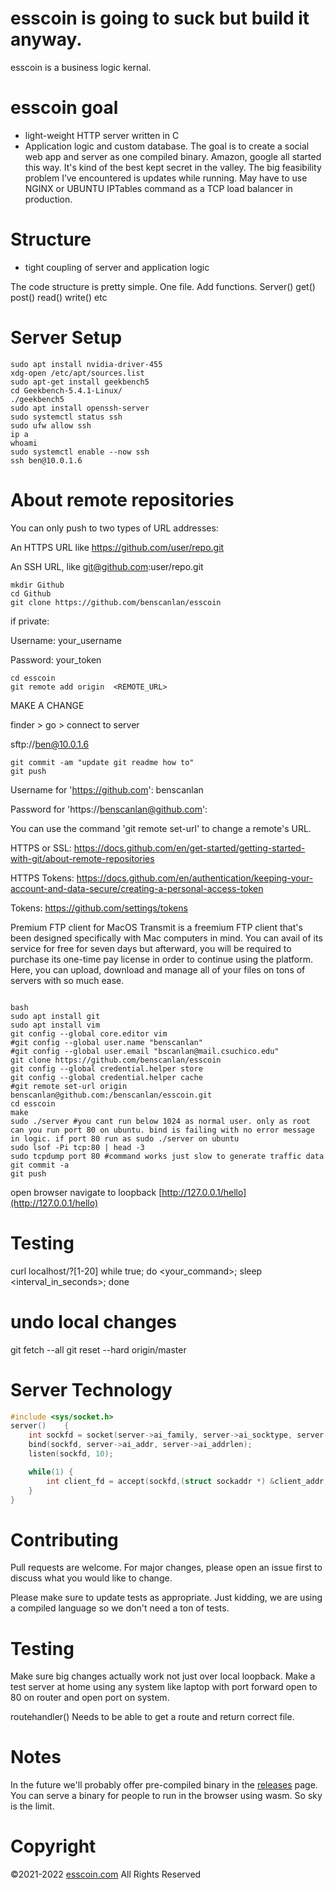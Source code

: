 # esscoin is going to suck but build it anyway. 

esscoin is a business logic kernal.

# esscoin goal
- light-weight HTTP server written in C 
- Application logic and custom database.
The goal is to create a social web app and server as one compiled binary.
Amazon, google all started this way. It's kind of the best kept secret in the valley.
The big feasibility problem I’ve encountered is updates while running.
May have to use NGINX or UBUNTU IPTables command as a TCP load balancer in production.

# Structure

- tight coupling of server and application logic 

The code structure is pretty simple. One file. Add functions. Server() get() post() read() write() etc


# Server Setup

```
sudo apt install nvidia-driver-455
xdg-open /etc/apt/sources.list
sudo apt-get install geekbench5
cd Geekbench-5.4.1-Linux/
./geekbench5
sudo apt install openssh-server
sudo systemctl status ssh
sudo ufw allow ssh
ip a
whoami
sudo systemctl enable --now ssh
ssh ben@10.0.1.6
```
# About remote repositories

You can only push to two types of URL addresses:

An HTTPS URL like https://github.com/user/repo.git

An SSH URL, like git@github.com:user/repo.git

```
mkdir Github
cd Github
git clone https://github.com/benscanlan/esscoin 
```
if private:

Username: your_username

Password: your_token
```
cd esscoin
git remote add origin  <REMOTE_URL> 
```
MAKE A CHANGE

finder > go > connect to server

sftp://ben@10.0.1.6
```
git commit -am "update git readme how to"
git push
```
Username for 'https://github.com': benscanlan

Password for 'https://benscanlan@github.com': 

You can use the command 'git remote set-url' to change a remote's URL.

HTTPS or SSL: https://docs.github.com/en/get-started/getting-started-with-git/about-remote-repositories

HTTPS Tokens: https://docs.github.com/en/authentication/keeping-your-account-and-data-secure/creating-a-personal-access-token

Tokens: https://github.com/settings/tokens

Premium FTP client for MacOS
Transmit is a freemium FTP client that's been designed specifically with Mac computers in mind. You can avail of its service for free for seven days but afterward, you will be required to purchase its one-time pay license in order to continue using the platform. Here, you can upload, download and manage all of your files on tons of servers with so much ease.
```

bash
sudo apt install git
sudo apt install vim
git config --global core.editor vim
#git config --global user.name "benscanlan"
#git config --global user.email "bscanlan@mail.csuchico.edu"
git clone https://github.com/benscanlan/esscoin
git config --global credential.helper store
git config --global credential.helper cache
#git remote set-url origin benscanlan@github.com:/benscanlan/esscoin.git
cd esscoin
make
sudo ./server #you cant run below 1024 as normal user. only as root can you run port 80 on ubuntu. bind is failing with no error message in logic. if port 80 run as sudo ./server on ubuntu
sudo lsof -Pi tcp:80 | head -3
sudo tcpdump port 80 #command works just slow to generate traffic data
git commit -a
git push
```
open browser navigate to loopback [http://127.0.0.1/hello](http://127.0.0.1/hello)

# Testing
curl localhost/?[1-20]
while true; do <your_command>; sleep <interval_in_seconds>; done

# undo local changes
git fetch --all
git reset --hard origin/master

# Server Technology

```c
#include <sys/socket.h>
server()    {
    int sockfd = socket(server->ai_family, server->ai_socktype, server->ai_protocol);
    bind(sockfd, server->ai_addr, server->ai_addrlen);
    listen(sockfd, 10);

    while(1) {
        int client_fd = accept(sockfd,(struct sockaddr *) &client_addr, &addr_size);
    }
}
```

# Contributing
Pull requests are welcome. For major changes, please open an issue first to discuss what you would like to change.

Please make sure to update tests as appropriate. Just kidding, we are using a compiled language so we don't need a ton of tests.

# Testing
Make sure big changes actually work not just over local loopback. Make a test server at home using any system like laptop with port forward open to 80 on router and open port on system.

routehandler() Needs to be able to get a route and return correct file.

# Notes
In the future we'll probably offer pre-compiled binary in the [releases](https://github.com/benscanlan/esscoin/releases) page.
You can serve a binary for people to run in the browser using wasm. So sky is the limit.

# Copyright
©2021-2022 [esscoin.com](https://esscoin.com) All Rights Reserved

